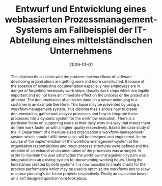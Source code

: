 ---
abstract: This diploma thesis deals with the problem that workflows of software developing
  organisations are getting more and more complicated. Because of the absence of exhaustive
  documentation especially new employees are in danger of forgetting necessary work
  steps. Usually work steps which are legally important and do not have an immediate
  effect on the process or the project are affected. The documentation of activities
  done on a server belonging to a customer is an example therefore. This lapse may
  be prevented by using a workflow-management-system. This diploma thesis shows how
  to create documentation, gather and analyze processes and how to integrate these
  processes into a dynamic system for the workflow execution. There is a particular
  focus on supporting users at their daily work in a way that makes them do their
  work faster or with a higher quality respectively. Based the case study of the IT-Department
  of a medium-sized organisation a workflow-management-system which should fulfill
  these tasks will be designed and engineered. In the course of the implementation
  of the workflow-management-system at the organisation responsibilities and rough
  process structures were defined and the creation of an exhaustive documentation
  of the processes was arranged. In order to maintain the user satisfaction the workflow-management-system
  was integrated into an existing system for documenting working hours. Using the
  timestamps created by both systems it is now possible to create charts for the process
  performance which may be used to optimize the workflows and to allow resource planning's
  for future projects respectively. Finally an evaluation based on a self designed
  questionnaire took place.
authors:
- Andreas Reitter
date: '2009-01-01'
featured: false
links:
- name: Publik
  url: https://publik.tuwien.ac.at/showentry.php?ID=183677&lang=1
publication_types:
- '7'
publishDate: '2009-01-01'
title: Entwurf und Entwicklung eines webbasierten Prozessmanagement-Systems am Fallbeispiel
  der IT-Abteilung eines mittelständischen Unternehmens
url_pdf: ''
---